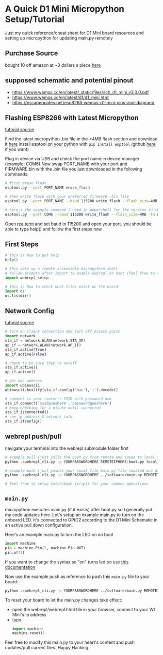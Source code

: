 # A Quick D1 Mini Micropython Setup/Tutorial

Just my quick reference/cheat sheet for D1 Mini board resources and setting up micropython for updating main.py remotely

## Purchase Source
bought 10 off amazon at ~3 dollars a piece [here](<https://www.amazon.com/dp/B08QZ2887K?psc=1&ref=ppx_yo2_dt_b_product_details>)

## supposed schematic and potential pinout
- https://www.wemos.cc/en/latest/_static/files/sch_d1_mini_v3.0.0.pdf
- https://www.wemos.cc/en/latest/d1/d1_mini.html
- https://escapequotes.net/esp8266-wemos-d1-mini-pins-and-diagram/


## Flashing ESP8266 with Latest Micropython
[tutorial source](<https://www.wemos.cc/en/latest/tutorials/d1/get_started_with_micropython_d1.html>)

Find the latest micropython .bin file in the >4MB flash section and download it [here](<https://micropython.org/download/esp8266/>)
install esptool on your python with `pip install esptool` (github [here](<https://github.com/espressif/esptool>) if you want)

Plug in device via USB and check the port name in device manager (example: COM6)
Now swap PORT_NAME with your port and FIRMWARE.bin with the .bin file you just downloaded in the following commands:
```bash
# first erase flash
esptool.py --port PORT_NAME erase_flash

# then write flash with your preferred firmware .bin file 
esptool.py --port PORT_NAME --baud 115200 write_flash --flash_size=4MB -fm dio 0 FIRMWARE.bin

# here's the example command I used in powershell for the version in this repo. it assumes you're already in the software folder and COM6 is your device serial port
esptool.py --port COM6 --baud 115200 write_flash --flash_size=4MB -fm dio 0 .\esp8266-20210902-v1.17.bin
```

Open [realterm](https://sourceforge.net/projects/realterm/) and set baud to 115200 and open your port. you should be able to type help() and follow the first steps now

## First Steps
```python
# this is how to get help
help()

# this sets up a remote accessible micropython shell
# follow prompts after import to enable webrepl on boot (feel free to reboot)
import webrepl_setup

# this is how to check what files exist on the board
import os
os.listdir()
```

## Network Config
[tutorial source](<https://docs.micropython.org/en/latest/esp8266/tutorial/network_basics.html>)
```python
# turn on client connection and turn off access point
import network
sta_if = network.WLAN(network.STA_IF)
ap_if = network.WLAN(network.AP_IF)
sta_if.active(True)
ap_if.active(False)

# check to be sure they're on/off
sta_if.active()
ap_if.active()

# get mac address
import ubinascii
ubinascii.hexlify(sta_if.config('mac'),':').decode()

# connect to your router's SSID with password now 
sta_if.connect('ssidgoeshere','passwordgoeshere')
# keep checking for a minute until connected
sta_if.isconnected()
# see ip address & network info
sta_if.ifconfig()
```

## webrepl push/pull
navigate your terminal into the webrepl submodule folder first
```bash
# example pull (just pulls the boot.py from remote and saves to local file named "local_boot.py")
python .\webrepl_cli.py -p YOURPASSWORDHERE REMOTEIPHERE:boot.py local_boot.py

# example push (just pushes your local file main.py file located one directory above the cloned webrepl folder to your board and names it main.py)
python .\webrepl_cli.py -p YOURPASSWORDHERE ../software/main.py REMOTEIPHERE:main.py

# feel free to setup batch/bash scripts for your common operations
```

## `main.py` 
micropython executes main.py (if it exists) after boot.py so I generally put my code updates here.
Let's setup an example main.py to turn on the onboard LED. It's connected to GPIO2 according to the D1 Mini Schematic in an active pull down configuration.

Here's an example main.py to turn the LED on on boot

```python
import machine
pin = machine.Pin(2, machine.Pin.OUT)
pin.off()
```

If you want to change the syntax so "on" turns led on use [this documentation](<https://docs.micropython.org/en/latest/library/machine.Signal.html>)

Now use the example push as reference to push this `main.py` file to your board:
```bash
python .\webrepl_cli.py -p YOURPASSWORDHERE ../software/main.py REMOTEIPHERE:main.py
```

To reset your board to let the main.py changes take effect:
- open the webrepl/webrepl.html file in your browser, connect to your W1 Mini's ip address
- type
    ```python
    import machine
    machine.reset()
    ```

Feel free to modify this main.py to your heart's content and push updates/pull current files.
Happy Hacking

